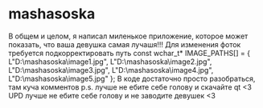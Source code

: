 # mashasoska
В общем и целом, я написал миленькое приложение, которое может показать, что ваша девушка самая лучашя!!!
Для изменения фоток требуется подкорректировать путь 
const wchar_t* IMAGE_PATHS[] = {
    L"D:\\mashasoska\\image1.jpg",
    L"D:\\mashasoska\\image2.jpg",
    L"D:\\mashasoska\\image3.jpg",
    L"D:\\mashasoska\\image4.jpg",
    L"D:\\mashasoska\\image5.jpg"
};
В коде достаточно просто разобраться, там куча комментов 
p.s. лучше не ебите себе голову и скачайте qt <3
UPD лучше не ебите себе голову и не заводите девушек <3
